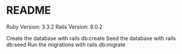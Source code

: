 # README
Ruby Version: 3.3.2
Rails Version: 8.0.2

Create the database with rails db:create
Seed the database with rails db:seed
Run the migrations with rails db:migrate